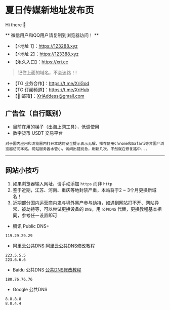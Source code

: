 # 夏日传媒新地址发布页
Hi there 👋

** 微信用户和QQ用户请复制到浏览器访问！ **
- 【⚡地址 1】：https://123288.xyz
- 【⚡地址 2】：https://123388.xyz
- 【永久入口】：https://xri.cc
> 记住上面的域名，不会迷路！!


- 【TG 业务合作】：https://t.me/XriGod
- 【TG 订阅频道】：https://t.me/XriHub
- 【📮 邮箱】：XriAddess@gmail.com

## 广告位（自行甄别）
- 目前在用的梯子（出海上网工具），低调使用
- 数字货币 USDT 交易平台

`对于国内应用和浏览器内打开本站的安全提示表示无解，推荐使用Chrome和Safari等非国产浏览器访问本站，网站服务器水管小，访问出错别急，刷新几次，不然就在修复路中...`

---

## 网站小技巧
1. 如果浏览器输入网址，请手动添加 `https` 而非 `http`
2. 鉴于近期，江苏、河南、重庆等地封禁严重，本站将于2 ~ 3个月更换新域名！
3. 近期部分国内运营商内鬼与境外黑产参与劫持，如遇到网站打不开、网站异常、被劫持等，可以尝试更换设备的 `DNS`，用 `公共DNS` 代替，更换教程基本相同，参考任一设置即可

* 腾讯 Public DNS+
```
119.29.29.29
```

* 阿里云公共DNS [阿里云公共DNS修改教程](https://www.alidns.com/knowledge?type=SETTING_DOCS#user_windows)
```
223.5.5.5
223.6.6.6
```

* Baidu 公共DNS [公共DNS修改教程](https://dudns.baidu.com/index.html)
```
180.76.76.76
```

* Google 公共DNS
```
8.8.8.8
8.8.4.4
```
